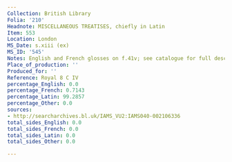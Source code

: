 ```yaml
---
Collection: British Library
Folia: '210'
Headnote: MISCELLANEOUS TREATISES, chiefly in Latin
Item: 553
Location: London
MS_Date: s.xiii (ex)
MS_ID: '545'
Notes: English and French glosses on f.41v; see catalogue for full description
Place_of_production: ''
Produced_for: ''
Reference: Royal 8 C IV
percentage_English: 0.0
percentage_French: 0.7143
percentage_Latin: 99.2857
percentage_Other: 0.0
sources:
- http://searcharchives.bl.uk/IAMS_VU2:IAMS040-002106336
total_sides_English: 0.0
total_sides_French: 0.0
total_sides_Latin: 0.0
total_sides_Other: 0.0

---
```

